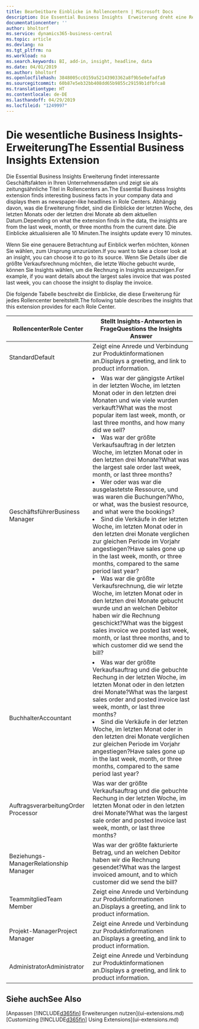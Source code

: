 ```yaml
---
title: Bearbeitbare Einblicke in Rollencentern | Microsoft Docs
description: Die Essential Business Insights  Erweiterung dreht eine Reihe von Geschäftseinblicke in Rollencentern.
documentationcenter: ''
author: bholtorf
ms.service: dynamics365-business-central
ms.topic: article
ms.devlang: na
ms.tgt_pltfrm: na
ms.workload: na
ms.search.keywords: BI, add-in, insight, headline, data
ms.date: 04/01/2019
ms.author: bholtorf
ms.openlocfilehash: 3848005cc0159a52143903362a8f9b5e0efadfa9
ms.sourcegitcommit: 60b87e5eb32bb408dd65b9855c29159b1dfbfca8
ms.translationtype: HT
ms.contentlocale: de-DE
ms.lasthandoff: 04/29/2019
ms.locfileid: "1249997"
---
```

# <a name="the-essential-business-insights-extension"></a><span data-ttu-id="d9268-103">Die wesentliche Business Insights-Erweiterung</span><span class="sxs-lookup"><span data-stu-id="d9268-103">The Essential Business Insights Extension</span></span>
<span data-ttu-id="d9268-104">Die Essential Business Insights Erweiterung findet interessante Geschäftsfakten in Ihren Unternehmensdaten und zeigt sie als zeitungsähnliche Titel in Rollencenters an.</span><span class="sxs-lookup"><span data-stu-id="d9268-104">The Essential Business Insights extension finds interesting business facts in your company data and displays them as newspaper-like headlines in Role Centers.</span></span> <span data-ttu-id="d9268-105">Abhängig davon, was die Erweiterung findet, sind die Einblicke der letzten Woche, des letzten Monats oder der letzten drei Monate ab dem aktuellen Datum.</span><span class="sxs-lookup"><span data-stu-id="d9268-105">Depending on what the extension finds in the data, the insights are from the last week, month, or three months from the current date.</span></span> <span data-ttu-id="d9268-106">Die Einblicke aktualisieren alle 10 Minuten.</span><span class="sxs-lookup"><span data-stu-id="d9268-106">The insights update every 10 minutes.</span></span>  

<span data-ttu-id="d9268-107">Wenn Sie eine genauere Betrachtung auf Einblick werfen möchten, können Sie wählen, zum Ursprung  umzurüsten.</span><span class="sxs-lookup"><span data-stu-id="d9268-107">If you want to take a closer look at an insight, you can choose it to go to its source.</span></span> <span data-ttu-id="d9268-108">Wenn Sie Details über die größte Verkaufsrechnung möchten, die letzte Woche gebucht wurde, können Sie Insights wählen, um die Rechnung in Insights anzuzeigen.</span><span class="sxs-lookup"><span data-stu-id="d9268-108">For example, if you want details about the largest sales invoice that was posted last week, you can choose the insight to display the invoice.</span></span>

<span data-ttu-id="d9268-109">Die folgende Tabelle beschreibt die Einblicke, die diese Erweiterung für jedes Rollencenter bereitstellt.</span><span class="sxs-lookup"><span data-stu-id="d9268-109">The following table describes the insights that this extension provides for each Role Center.</span></span>

|<span data-ttu-id="d9268-110">Rollencenter</span><span class="sxs-lookup"><span data-stu-id="d9268-110">Role Center</span></span>|<span data-ttu-id="d9268-111">Stellt Insights-Antworten in Frage</span><span class="sxs-lookup"><span data-stu-id="d9268-111">Questions the Insights Answer</span></span>|
|----|-----|
|<span data-ttu-id="d9268-112">Standard</span><span class="sxs-lookup"><span data-stu-id="d9268-112">Default</span></span>|<span data-ttu-id="d9268-113">Zeigt eine Anrede und Verbindung zur Produktinformationen an.</span><span class="sxs-lookup"><span data-stu-id="d9268-113">Displays a greeting, and link to product information.</span></span>|
|<span data-ttu-id="d9268-114">Geschäftsführer</span><span class="sxs-lookup"><span data-stu-id="d9268-114">Business Manager</span></span>|<li> <span data-ttu-id="d9268-115">Was war der gängigste Artikel in der letzten Woche, im letzten Monat oder in den letzten drei Monaten und wie viele wurden verkauft?</span><span class="sxs-lookup"><span data-stu-id="d9268-115">What was the most popular item last week, month, or last three months, and how many did we sell?</span></span><br><li> <span data-ttu-id="d9268-116">Was war der größte Verkaufsauftrag in der letzten Woche, im letzten Monat oder in den letzten drei Monate?</span><span class="sxs-lookup"><span data-stu-id="d9268-116">What was the largest sale order last week, month, or last three months?</span></span><br><li> <span data-ttu-id="d9268-117">Wer oder was war die ausgelastetste Ressource, und was waren die Buchungen?</span><span class="sxs-lookup"><span data-stu-id="d9268-117">Who, or what, was the busiest resource, and what were the bookings?</span></span><br><li> <span data-ttu-id="d9268-118">Sind die Verkäufe in der letzten Woche, im letzten Monat oder in den letzten drei Monate verglichen zur gleichen Periode im Vorjahr angestiegen?</span><span class="sxs-lookup"><span data-stu-id="d9268-118">Have sales gone up in the last week, month, or three months, compared to the same period last year?</span></span><br><li> <span data-ttu-id="d9268-119">Was war die größte Verkaufsrechnung, die wir letzte Woche, im letzten Monat oder in den letzten drei Monate gebucht wurde und an welchen Debitor haben wir die Rechnung geschickt?</span><span class="sxs-lookup"><span data-stu-id="d9268-119">What was the biggest sales invoice we posted last week, month, or last three months, and to which customer did we send the bill?</span></span></li> |
|<span data-ttu-id="d9268-120">Buchhalter</span><span class="sxs-lookup"><span data-stu-id="d9268-120">Accountant</span></span>|<li> <span data-ttu-id="d9268-121">Was war der größte Verkaufsauftrag und die gebuchte Rechung in der letzten Woche, im letzten Monat oder in den letzten drei Monate?</span><span class="sxs-lookup"><span data-stu-id="d9268-121">What was the largest sales order and posted invoice last week, month, or last three months?</span></span><br><li> <span data-ttu-id="d9268-122">Sind die Verkäufe in der letzten Woche, im letzten Monat oder in den letzten drei Monate verglichen zur gleichen Periode im Vorjahr angestiegen?</span><span class="sxs-lookup"><span data-stu-id="d9268-122">Have sales gone up in the last week, month, or three months, compared to the same period last year?</span></span> |
|<span data-ttu-id="d9268-123">Auftragsverarbeitung</span><span class="sxs-lookup"><span data-stu-id="d9268-123">Order Processor</span></span>| <span data-ttu-id="d9268-124">Was war der größte Verkaufsauftrag und die gebuchte Rechung in der letzten Woche, im letzten Monat oder in den letzten drei Monate?</span><span class="sxs-lookup"><span data-stu-id="d9268-124">What was the largest sale order and posted invoice last week, month, or last three months?</span></span>|
|<span data-ttu-id="d9268-125">Beziehungs-Manager</span><span class="sxs-lookup"><span data-stu-id="d9268-125">Relationship Manager</span></span>| <span data-ttu-id="d9268-126">Was war der größte fakturierte Betrag, und an welchen Debitor haben wir die Rechnung gesendet?</span><span class="sxs-lookup"><span data-stu-id="d9268-126">What was the largest invoiced amount, and to which customer did we send the bill?</span></span>|
|<span data-ttu-id="d9268-127">Teammitglied</span><span class="sxs-lookup"><span data-stu-id="d9268-127">Team Member</span></span>| <span data-ttu-id="d9268-128">Zeigt eine Anrede und Verbindung zur Produktinformationen an.</span><span class="sxs-lookup"><span data-stu-id="d9268-128">Displays a greeting, and link to product information.</span></span>|
|<span data-ttu-id="d9268-129">Projekt-Manager</span><span class="sxs-lookup"><span data-stu-id="d9268-129">Project Manager</span></span>| <span data-ttu-id="d9268-130">Zeigt eine Anrede und Verbindung zur Produktinformationen an.</span><span class="sxs-lookup"><span data-stu-id="d9268-130">Displays a greeting, and link to product information.</span></span>|
|<span data-ttu-id="d9268-131">Administrator</span><span class="sxs-lookup"><span data-stu-id="d9268-131">Administrator</span></span>| <span data-ttu-id="d9268-132">Zeigt eine Anrede und Verbindung zur Produktinformationen an.</span><span class="sxs-lookup"><span data-stu-id="d9268-132">Displays a greeting, and link to product information.</span></span>|

## <a name="see-also"></a><span data-ttu-id="d9268-133">Siehe auch</span><span class="sxs-lookup"><span data-stu-id="d9268-133">See Also</span></span>
<span data-ttu-id="d9268-134">[Anpassen [!INCLUDE[d365fin](includes/d365fin_md.md)] Erweiterungen nutzen](ui-extensions.md)</span><span class="sxs-lookup"><span data-stu-id="d9268-134">[Customizing [!INCLUDE[d365fin](includes/d365fin_md.md)] Using Extensions](ui-extensions.md)</span></span>
